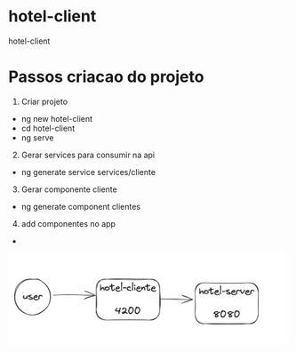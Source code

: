 # hotel-client
hotel-client

# Passos criacao do projeto
1. Criar projeto 
- ng new hotel-client
- cd hotel-client
- ng serve
2. Gerar services para consumir na api 
- ng generate service services/cliente
3. Gerar componente cliente 
- ng generate component clientes
4. add componentes no app 
- <hotel-client></hotel-client> 

![img.png](img.png)
